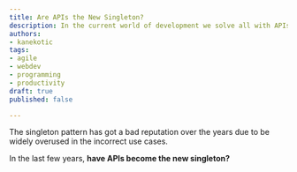 ```yaml
---
title: Are APIs the New Singleton?
description: In the current world of development we solve all with APIs
authors:
- kanekotic
tags:
- agile
- webdev
- programming
- productivity
draft: true
published: false

---
```

The singleton pattern has got a bad reputation over the years due to be widely overused in the incorrect use cases.   
  
In the last few years, **have APIs become the new singleton?**